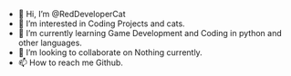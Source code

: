 - 👋 Hi, I’m @RedDeveloperCat
- 👀 I’m interested in Coding Projects and cats.
- 🌱 I’m currently learning Game Development and Coding in python and other languages.
- 💞️ I’m looking to collaborate on Nothing currently.
- 📫 How to reach me Github.

<!---
RedDeveloperCat/RedDeveloperCat is a ✨ special ✨ repository because its `README.md` (this file) appears on your GitHub profile.
You can click the Preview link to take a look at your changes.
--->
